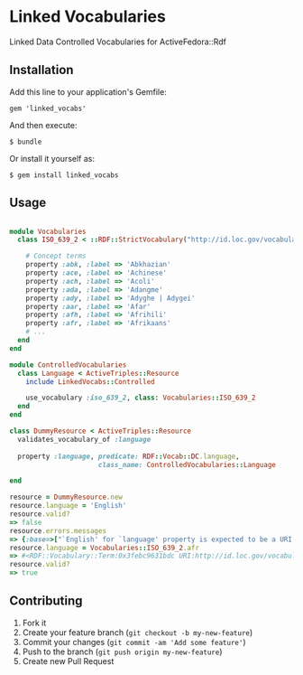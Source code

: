 # Linked Vocabularies

Linked Data Controlled Vocabularies for ActiveFedora::Rdf

## Installation

Add this line to your application's Gemfile:

    gem 'linked_vocabs'

And then execute:

    $ bundle

Or install it yourself as:

    $ gem install linked_vocabs

## Usage
```ruby

module Vocabularies
  class ISO_639_2 < ::RDF::StrictVocabulary("http://id.loc.gov/vocabulary/iso639-2/")

    # Concept terms
    property :abk, :label => 'Abkhazian'
    property :ace, :label => 'Achinese'
    property :ach, :label => 'Acoli'
    property :ada, :label => 'Adangme'
    property :ady, :label => 'Adyghe | Adygei'
    property :aar, :label => 'Afar'
    property :afh, :label => 'Afrihili'
    property :afr, :label => 'Afrikaans'
    # ...
  end
end

module ControlledVocabularies
  class Language < ActiveTriples::Resource
    include LinkedVocabs::Controlled

    use_vocabulary :iso_639_2, class: Vocabularies::ISO_639_2
  end
end

class DummyResource < ActiveTriples::Resource
  validates_vocabulary_of :language
  
  property :language, predicate: RDF::Vocab::DC.language,
                      class_name: ControlledVocabularies::Language

end

resource = DummyResource.new
resource.language = 'English'
resource.valid?
=> false
resource.errors.messages
=> {:base=>["`English' for `language' property is expected to be a URI, but it is a String"]}
resource.language = Vocabularies::ISO_639_2.afr
=> #<RDF::Vocabulary::Term:0x3febc9631bdc URI:http://id.loc.gov/vocabulary/iso639-2/afr>
resource.valid?
=> true
```    
## Contributing

1. Fork it
2. Create your feature branch (`git checkout -b my-new-feature`)
3. Commit your changes (`git commit -am 'Add some feature'`)
4. Push to the branch (`git push origin my-new-feature`)
5. Create new Pull Request
